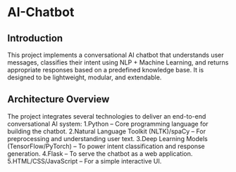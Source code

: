 # AI-Chatbot
## Introduction
This project implements a conversational AI chatbot that understands user messages, classifies their intent using NLP + Machine Learning, and returns appropriate responses based on a predefined knowledge base. It is designed to be lightweight, modular, and extendable.
## Architecture Overview
The project integrates several technologies to deliver an end-to-end conversational AI system:
1.Python – Core programming language for building the chatbot.
2.Natural Language Toolkit (NLTK)/spaCy – For preprocessing and understanding user text.
3.Deep Learning Models (TensorFlow/PyTorch) – To power intent classification and response generation.
4.Flask – To serve the chatbot as a web application.
5.HTML/CSS/JavaScript – For a simple interactive UI.
